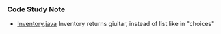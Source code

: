 ### Code Study Note
- [Inventory.java](Inventory.java) Inventory returns giuitar, instead of list like in "choices"

